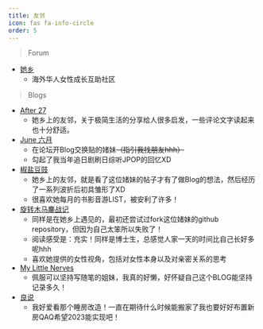 ```yaml
---
title: 友邻
icon: fas fa-info-circle
order: 5
---
```

 
> Forum

 - [她乡](https://womenoverseas.com/)
   - 海外华人女性成长互助社区
 
> Blogs

 - [After 27](https://www.after27.me/about)
   - 她乡上的友邻，关于极简生活的分享给人很多启发，一些评论文字读起来也十分舒适。
 - [June 六月](https://shiorireads.ca/)
   - 在论坛开Blog交换贴的媎妹~~（指引我找朋友hhh）~~
   - 勾起了我当年追日剧刷日综听JPOP的回忆XD
 - [椒盐豆豉](https://blog.douchi.space/)  
   - 她乡上的友邻，就是看了这位媎妹的帖子才有了做Blog的想法，然后经历了一系列波折后初具雏形了XD
   - 很喜欢她每月的书影音游LIST，被安利了许多！
 - [旋转木马鏖战记](https://samsmerrygoround.github.io/)
   - 同样是在她乡上遇见的，最初还尝试过fork这位媎妹的github repository，但因为自己太笨所以失败了！
   - 阅读感受是：充实！同样是博士生，总感觉人家一天的时间比自己长好多呢hhh
   - 喜欢她提供的女性视角，包括对女性本身以及对亲密关系的思考
 - [My Little Nerves](https://mylittlenerves.com/)
   - 佩服可以坚持写随笔的姐妹，我真的好懒，好怀疑自己这个BLOG能坚持记录多久！
 - [良说](https://xijingxu.blog/)
   - 我好爱看那个睡房改造！一直在期待什么时候能搬家了我也要好好布置新房QAQ希望2023能实现吧！
